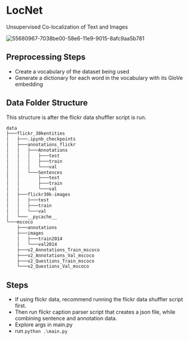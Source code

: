 # LocNet
Unsupervised Co-localization of Text and Images

![55680967-7038be00-58e6-11e9-9015-8afc9aa5b781](https://user-images.githubusercontent.com/19747416/57676276-27190f80-75f2-11e9-8571-8a50583c8673.png)


## Preprocessing Steps

- Create a vocabulary of the dataset being used
- Generate a dictionary for each word in the vocabulary with its GloVe embedding


## Data Folder Structure

This structure is after the flickr data shuffler script is run. 
```bash
data
├───flickr_30kentities
│   ├───.ipynb_checkpoints
│   ├───annotations_flickr
│   │   ├───Annotations
│   │   │   ├───test
│   │   │   ├───train
│   │   │   └───val
│   │   └───Sentences
│   │       ├───test
│   │       ├───train
│   │       └───val
│   ├───flickr30k-images
│   │   ├───test
│   │   ├───train
│   │   └───val
│   └───__pycache__
└───mscoco
    ├───annotations
    ├───images
    │   ├───train2014
    │   └───val2014
    ├───v2_Annotations_Train_mscoco
    ├───v2_Annotations_Val_mscoco
    ├───v2_Questions_Train_mscoco
    └───v2_Questions_Val_mscoco
```

## Steps

- If using flickr data, recommend running the flickr data shuffler script first.
- Then run flickr caption parser script that creates a json file, while combining sentence and annotation data.
- Explore args in main.py
- run ``` python .\main.py ```
